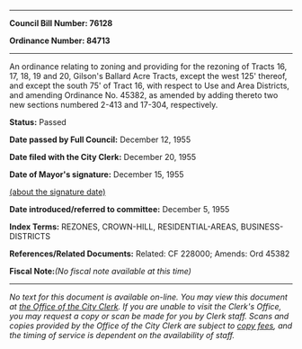 

********

**Council Bill Number: 76128**
   
**Ordinance Number: 84713**
********

 An ordinance relating to zoning and providing for the rezoning of Tracts 16, 17, 18, 19 and 20, Gilson's Ballard Acre Tracts, except the west 125' thereof, and except the south 75' of Tract 16, with respect to Use and Area Districts, and amending Ordinance No. 45382, as amended by adding thereto two new sections numbered 2-413 and 17-304, respectively.

**Status:** Passed
   
**Date passed by Full Council:** December 12, 1955
   
**Date filed with the City Clerk:** December 20, 1955
   
**Date of Mayor's signature:** December 15, 1955
   
[(about the signature date)](/~public/approvaldate.htm)
   
   
   
**Date introduced/referred to committee:** December 5, 1955
   
   
**Index Terms:** REZONES, CROWN-HILL, RESIDENTIAL-AREAS, BUSINESS-DISTRICTS

**References/Related Documents:** Related: CF 228000; Amends: Ord 45382

**Fiscal Note:**_(No fiscal note available at this time)_
********

_No text for this document is available on-line. You may view this document at [the Office of the City Clerk](http://www.seattle.gov/leg/clerk/contactUs.htm). If you are unable to visit the Clerk's Office, you may request a copy or scan be made for you by Clerk staff. Scans and copies provided by the Office of the City Clerk are subject to [copy fees](http://clerk.seattle.gov/~public/clerkfees.htm), and the timing of service is dependent on the availability of staff._

